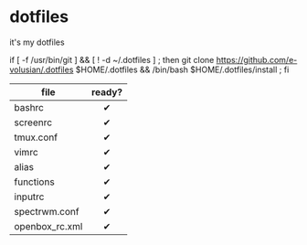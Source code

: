 # dotfiles
it's my dotfiles


if [ -f /usr/bin/git ] && [ ! -d ~/.dotfiles ] ; then git clone https://github.com/e-volusian/.dotfiles $HOME/.dotfiles && /bin/bash $HOME/.dotfiles/install ; fi


| file              | ready?     |
|-------------------|:----------:|
|bashrc             |✔           |
|screenrc           |✔           |
|tmux.conf          |✔           |
|vimrc              |✔           |
|alias              |✔           |
|functions          |✔           |
|inputrc            |✔           |
|spectrwm.conf      |✔           |
|openbox_rc.xml     |✔           |
